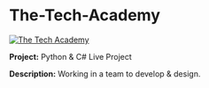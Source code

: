 # The-Tech-Academy
<a href="https://www.learncodinganywhere.com/ProsperITConsulting"><img src="https://www.learncodinganywhere.com/images/pitc/ProsperITConsulting.png" alt="The Tech Academy"></a>


**Project:** Python & C# Live Project

**Description:** Working in a team to develop & design.


 
